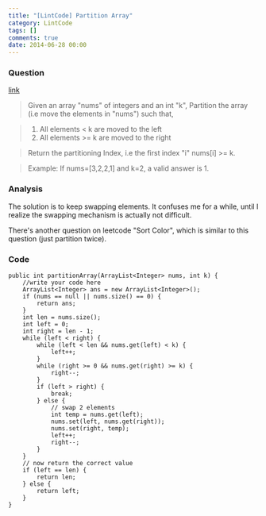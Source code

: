 ```yaml
---
title: "[LintCode] Partition Array"
category: LintCode
tags: []
comments: true
date: 2014-06-28 00:00
---
```



### Question

[link](http://www.lintcode.com/en/problem/partition-array/)

> Given an array "nums" of integers and an int "k", Partition the array (i.e move the elements in "nums") such that,

> 1. All elements < k are moved to the left
> 2. All elements >= k are moved to the right

> Return the partitioning Index, i.e the first index "i" nums[i] >= k.

> Example: If nums=[3,2,2,1] and k=2, a valid answer is 1.

### Analysis

The solution is to keep swapping elements. It confuses me for a while, until I realize the swapping mechanism is actually not difficult.

There's another question on leetcode "Sort Color", which is similar to this question (just partition twice).

### Code

    public int partitionArray(ArrayList<Integer> nums, int k) {
        //write your code here
    	ArrayList<Integer> ans = new ArrayList<Integer>();
    	if (nums == null || nums.size() == 0) {
    		return ans;
    	}
    	int len = nums.size();
    	int left = 0;
    	int right = len - 1;
    	while (left < right) {
    		while (left < len && nums.get(left) < k) {
    			left++;
    		}
    		while (right >= 0 && nums.get(right) >= k) {
    			right--;
    		}
    		if (left > right) {
    			break;
    		} else {
    			// swap 2 elements
    			int temp = nums.get(left);
    			nums.set(left, nums.get(right));
    			nums.set(right, temp);
    			left++;
    			right--;
    		}
    	}
    	// now return the correct value
    	if (left == len) {
    		return len;
    	} else {
    		return left;
    	}
    }
